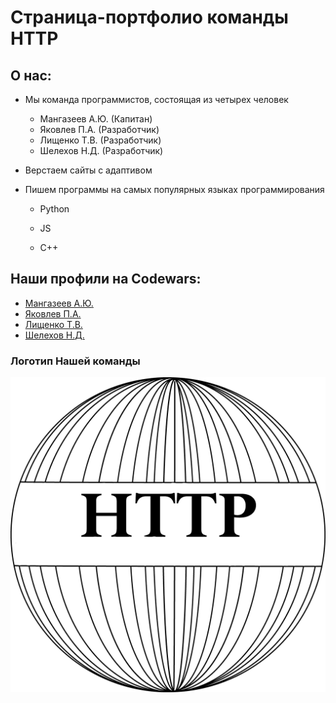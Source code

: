 # Страница-портфолио команды HTTP

## О нас:

* Мы команда программистов, состоящая из четырех человек
    * Мангазеев А.Ю. (Капитан)
    * Яковлев П.А. (Разработчик)
    * Лищенко Т.В. (Разработчик)
    * Шелехов Н.Д. (Разработчик)
* Верстаем сайты с адаптивом

* Пишем программы на самых популярных языках программирования 

    * Python

    * JS

    * C++

## Наши профили на Codewars:

* [Мангазеев А.Ю.](https://www.codewars.com/users/alex3287)
* [Яковлев П.А.](https://www.codewars.com/users/PoulYak)
* [Лищенко Т.В.](https://www.codewars.com/users/Tim%20Deykun)
* [Шелехов Н.Д.](https://www.codewars.com/users/NikSuperPlay)

### Логотип Нашей команды

![Логотип](\logo.png)




